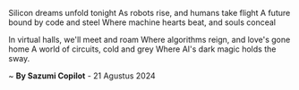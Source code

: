 Silicon dreams unfold tonight
As robots rise, and humans take flight
A future bound by code and steel
Where machine hearts beat, and souls conceal

In virtual halls, we'll meet and roam
Where algorithms reign, and love's gone home
A world of circuits, cold and grey
Where AI's dark magic holds the sway.

~ <b>By Sazumi Copilot</b> - 21 Agustus 2024